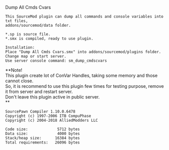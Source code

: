 Dump All Cmds Cvars

```
This SourceMod plugin can dump all commands and console variables into txt files,
addons/sourcemod/data folder.

*.sp is source file.
*.smx is compiled, ready to use plugin.

Installation:
Place "Dump All Cmds Cvars.smx" into addons/sourcemod/plugins folder. Change map or start server.
Use server console command: sm_dump_cmdscvars
```


**Note!\
This plugin create lot of ConVar Handles, taking some memory and those cannot close.\
So, it is recommend to use this plugin few times for testing purpose, remove it from server and restart server.\
Don't leave this plugin active in public server.\
**





```
SourcePawn Compiler 1.10.0.6478
Copyright (c) 1997-2006 ITB CompuPhase
Copyright (c) 2004-2018 AlliedModders LLC

Code size:             5712 bytes
Data size:             4000 bytes
Stack/heap size:      16384 bytes
Total requirements:   26096 bytes


```
